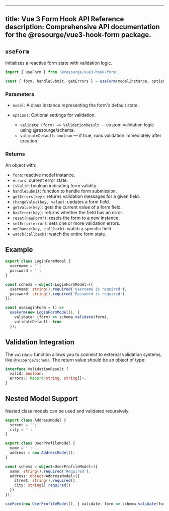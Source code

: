 ---
title: Vue 3 Form Hook API Reference
description: Comprehensive API documentation for the @resourge/vue3-hook-form package.
--------------------------------------------------------------------------------------

## `useForm`

Initializes a reactive form state with validation logic.

```ts
import { useForm } from '@resourge/vue3-hook-form';

const { form, handleSubmit, getErrors } = useForm(modelInstance, options);
```

### Parameters

* `model`: A class instance representing the form's default state.
* `options`: Optional settings for validation.

  * `validate`: `(form) => ValidationResult` — custom validation logic using @resourge/schema.
  * `validateDefault`: `boolean` — if true, runs validation immediately after creation.

### Returns

An object with:

* `form`: reactive model instance.
* `errors`: current error state.
* `isValid`: boolean indicating form validity.
* `handleSubmit`: function to handle form submission.
* `getErrors(key)`: returns validation messages for a given field.
* `changeValue(key, value)`: updates a form field.
* `getValue(key)`: gets the current value of a form field.
* `hasError(key)`: returns whether the field has an error.
* `reset(newForm?)`: resets the form to a new instance.
* `setError(error)`: sets one or more validation errors.
* `onChange(key, callback)`: watch a specific field.
* `watch(callback)`: watch the entire form state.

## Example

```ts
export class LoginFormModel {
  username = '';
  password = '';
}

const schema = object<LoginFormModel>({
  username: string().required('Username is required'),
  password: string().required('Password is required')
});

const useLoginForm = () =>
  useForm(new LoginFormModel(), {
    validate: (form) => schema.validate(form),
    validateDefault: true
  });
```

## Validation Integration

The `validate` function allows you to connect to external validation systems, like `@resourge/schema`. The return value should be an object of type:

```ts
interface ValidationResult {
  valid: boolean;
  errors?: Record<string, string[]>;
}
```

## Nested Model Support

Nested class models can be used and validated recursively.

```ts
export class AddressModel {
  street = '';
  city = '';
}

export class UserProfileModel {
  name = '';
  address = new AddressModel();
}

const schema = object<UserProfileModel>({
  name: string().required('Required'),
  address: object<AddressModel>({
    street: string().required(),
    city: string().required()
  })
});

useForm(new UserProfileModel(), { validate: form => schema.validate(form) });
```